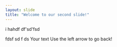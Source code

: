 ```yaml
---
layout: slide
title: "Welcome to our second slide!"
---
```


i hahdf
df'sd'fsd

fdsf
sd
f
ds
Your text
Use the left arrow to go back!
